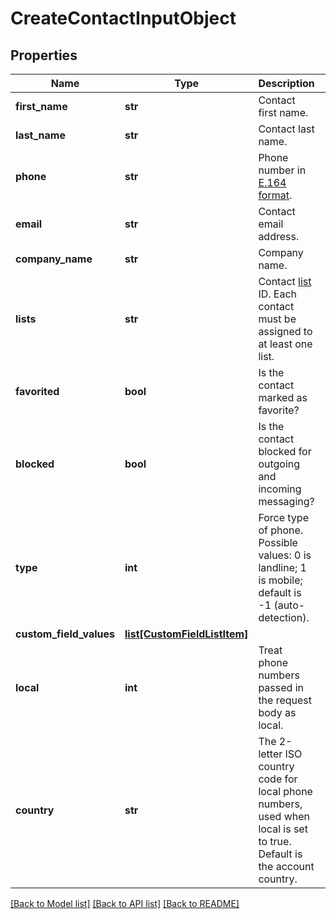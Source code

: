 # CreateContactInputObject

## Properties
Name | Type | Description | Notes
------------ | ------------- | ------------- | -------------
**first_name** | **str** | Contact first name. | [optional] 
**last_name** | **str** | Contact last name. | [optional] 
**phone** | **str** | Phone number in [E.164 format](https://en.wikipedia.org/wiki/E.164). | [optional] 
**email** | **str** | Contact email address. | [optional] 
**company_name** | **str** | Company name. | [optional] 
**lists** | **str** | Contact [list](https://docs.textmagic.com/#tag/Lists) ID. Each contact must be assigned to at least one list. | [optional] 
**favorited** | **bool** | Is the contact marked as favorite? | [optional] 
**blocked** | **bool** | Is the contact blocked for outgoing and incoming messaging? | [optional] 
**type** | **int** | Force type of phone. Possible values: 0 is landline; 1 is mobile; default is -1 (auto-detection). | [optional] 
**custom_field_values** | [**list[CustomFieldListItem]**](CustomFieldListItem.md) |  | [optional] 
**local** | **int** | Treat phone numbers passed in the request body as local. | [optional] 
**country** | **str** | The 2-letter ISO country code for local phone numbers, used when local is  set to true. Default is the account country. | [optional] 

[[Back to Model list]](../README.md#documentation-for-models) [[Back to API list]](../README.md#documentation-for-api-endpoints) [[Back to README]](../README.md)


